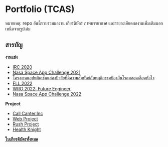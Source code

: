 # Portfolio (TCAS)

หมายเหตุ: repo อันนี้รวบรวมผลงาน เกียรติบัตร ภาพบรรยากาศ และรายละเอียดผลงานเพิ่มเติมนอกเหนือจากรูปเล่ม

## สารบัญ
**งานแข่ง**
- [IRC 2020]()
- [Nasa Space App Challenge 2021]()
- [โครงงานแอปพลิเคชันแสดงปัจจัยที่มีความสัมพันธ์กับพฤติกรรมป้องกันโรคหลอดเลือดหัวใจ]()
- [FLL 2022]()
- [WRO 2022: Future Engineer]()
- [Nasa Space App Challenge 2022]()

**Project**
- [Call Canter.Inc]()
- [Web Project]()
- [Rush Project]()
- [Health Knight]()

**[ใบเกียรติบัตรทั้งหมด]()**
